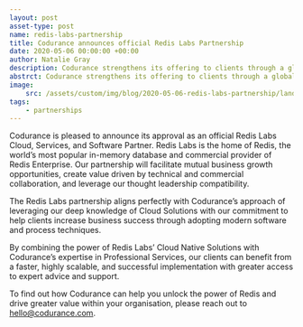 ```yaml
---
layout: post
asset-type: post
name: redis-labs-partnership
title: Codurance announces official Redis Labs Partnership
date: 2020-05-06 00:00:00 +00:00
author: Natalie Gray
description: Codurance strengthens its offering to clients through a global partnership with Redis Labs
abstrct: Codurance strengthens its offering to clients through a global partnership with Redis Labs
image:
    src: /assets/custom/img/blog/2020-05-06-redis-labs-partnership/landscape.jpeg
tags:
    - partnerships
---
```


Codurance is pleased to announce its approval as an official Redis Labs Cloud, Services, and Software Partner. Redis Labs is the home of Redis, the world’s most popular in-memory database and commercial provider of Redis Enterprise. Our partnership will facilitate mutual business growth opportunities, create value driven by technical and commercial collaboration, and leverage our thought leadership compatibility.

The Redis Labs partnership aligns perfectly with Codurance’s approach of leveraging our deep knowledge of Cloud Solutions with our commitment to help clients increase business success through adopting modern software and process techniques.

By combining the power of Redis Labs’ Cloud Native Solutions with Codurance’s expertise in Professional Services, our clients can benefit from a faster, highly scalable, and successful implementation with greater access to expert advice and support.

To find out how Codurance can help you unlock the power of Redis and drive greater value within your organisation, please reach out to [hello@codurance.com](mailto:hello@codurance.com).
